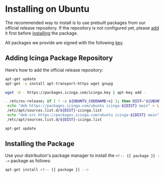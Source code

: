 # Installing <!-- {{ product }} --> on Ubuntu

The recommended way to install <!-- {{ product }} --> is to use prebuilt packages from our official release repository.
If the repository is not configured yet,
please [add](#adding-icinga-package-repository) it first
before [installing](#installing-the-package) the package.

All packages we provide are signed with the following [key](https://packages.icinga.com/icinga.key).

## Adding Icinga Package Repository

Here’s how to add the official release repository:

```bash
apt-get update
apt-get -y install apt-transport-https wget gnupg

wget -O - https://packages.icinga.com/icinga.key | apt-key add -

. /etc/os-release; if [ ! -z ${UBUNTU_CODENAME+x} ]; then DIST="${UBUNTU_CODENAME}"; else DIST="$(lsb_release -c| awk '{print $2}')"; fi; \
 echo "deb https://packages.icinga.com/ubuntu icinga-${DIST} main" > \
 /etc/apt/sources.list.d/${DIST}-icinga.list
 echo "deb-src https://packages.icinga.com/ubuntu icinga-${DIST} main" >> \
 /etc/apt/sources.list.d/${DIST}-icinga.list

apt-get update
```

## Installing the Package

Use your distribution's package manager to install the `<!-- {{ package }} -->` package as follows:

```bash
apt-get install <!-- {{ package }} -->
```
<!-- {% include "02-Installation.md" %} -->
